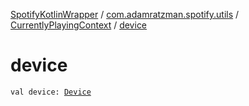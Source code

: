 [SpotifyKotlinWrapper](../../index.md) / [com.adamratzman.spotify.utils](../index.md) / [CurrentlyPlayingContext](index.md) / [device](./device.md)

# device

`val device: `[`Device`](../-device/index.md)